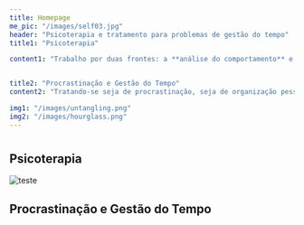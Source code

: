 ```yaml
---
title: Homepage 
me_pic: "/images/self03.jpg"
header: "Psicoterapia e tratamento para problemas de gestão do tempo"
title1: "Psicoterapia"

content1: "Trabalho por duas frontes: a **análise do comportamento** e a **investigação psicodinâmica**. Essas duas abordagens se complementam. Há momentos em que é suficiente aprender novas formas de agir. Em outros, é necessário uma investigação profunda na história pessoal. É um trabalho investigativo, e sobretudo cooperativo, entre o terapeuta e o cliente."


title2: "Procrastinação e Gestão do Tempo"
content2: "Tratando-se seja de procrastinação, seja de organização pessoal de uma forma mais ampla, trabalho com estudantes e profissionais que almejam **desenvolver uma relação melhor com o tempo** e livrar-se do sentimento de urgência constante."

img1: "/images/untangling.png"
img2: "/images/hourglass.png"
---
```


# 

## Psicoterapia

<img src="/images/untangling.png" alt="teste">


## Procrastinação e Gestão do Tempo



